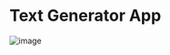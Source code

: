 # Text Generator App
![image](https://user-images.githubusercontent.com/114365301/216052067-4fad5657-6620-47c2-9276-c2fe21301bf8.png)
